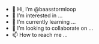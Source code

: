 - 👋 Hi, I’m @baasstormloop
- 👀 I’m interested in ...
- 🌱 I’m currently learning ...
- 💞️ I’m looking to collaborate on ...
- 📫 How to reach me ...

<!---
baasstormloop/baasstormloop is a ✨ special ✨ repository because its `README.md` (this file) appears on your GitHub profile.
You can click the Preview link to take a look at your changes.
--->
